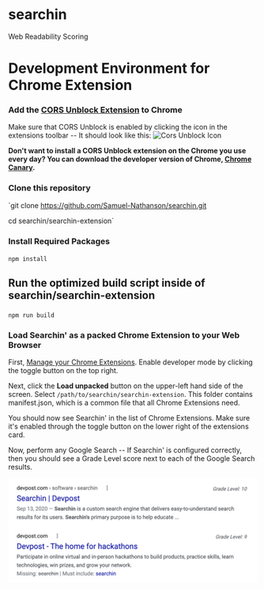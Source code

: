 # searchin
Web Readability Scoring

# Development Environment for Chrome Extension 

### Add the [CORS Unblock Extension](https://chrome.google.com/webstore/detail/cors-unblock/lfhmikememgdcahcdlaciloancbhjino?hl=en) to Chrome
Make sure that CORS Unblock is enabled by clicking the icon in the extensions toolbar -- It should look like this:
![Cors Unblock Icon](/searchin-extension/images/corsUnblock.png)

**Don't want to install a CORS Unblock extension on the Chrome you use every day? You can download the developer version of Chrome, [Chrome Canary](https://www.google.com/intl/en/chrome/canary/?brand=KERZ#eula).**


### Clone this repository 

`git clone https://github.com/Samuel-Nathanson/searchin.git

cd searchin/searchin-extension`

### Install Required Packages

`npm install`

## Run the optimized build script inside of searchin/searchin-extension
`npm run build`

### Load Searchin' as a packed Chrome Extension to your Web Browser

First, [Manage your Chrome Extensions](chrome://extensions/). Enable developer mode by clicking the toggle button on the top right. 

Next, click the **Load unpacked** button on the upper-left hand side of the screen. Select `/path/to/searchin/searchin-extension`. This folder contains manifest.json, which is a common file that all Chrome Extensions need. 

You should now see Searchin' in the list of Chrome Extensions. Make sure it's enabled through the toggle button on the lower right of the extensions card. 

Now, perform any Google Search -- If Searchin' is configured correctly, then you should see a Grade Level score next to each of the Google Search results.

![searchinScores](./searchin-extension/images/searchinScores.png)


